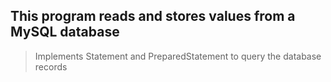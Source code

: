 ## This program reads and stores values from a MySQL database 
> Implements Statement and PreparedStatement to query the database records
